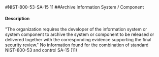 #NIST-800-53-SA-15 11
##Archive Information System / Component
#### Description
"The organization requires the developer of the information system or system component to archive the system or component to be released or delivered together with the corresponding evidence supporting the final security review."
No information found for the combination of standard NIST-800-53 and control SA-15 (11)
